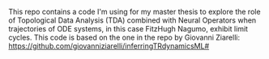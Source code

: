 This repo contains a code I'm using for my master thesis to explore the role of Topological Data Analysis (TDA) combined with Neural Operators when trajectories of ODE systems, in this case FitzHugh Nagumo, exhibit limit cycles. This code is based on the one in the repo by Giovanni Ziarelli: https://github.com/giovanniziarelli/inferringTRdynamicsML#